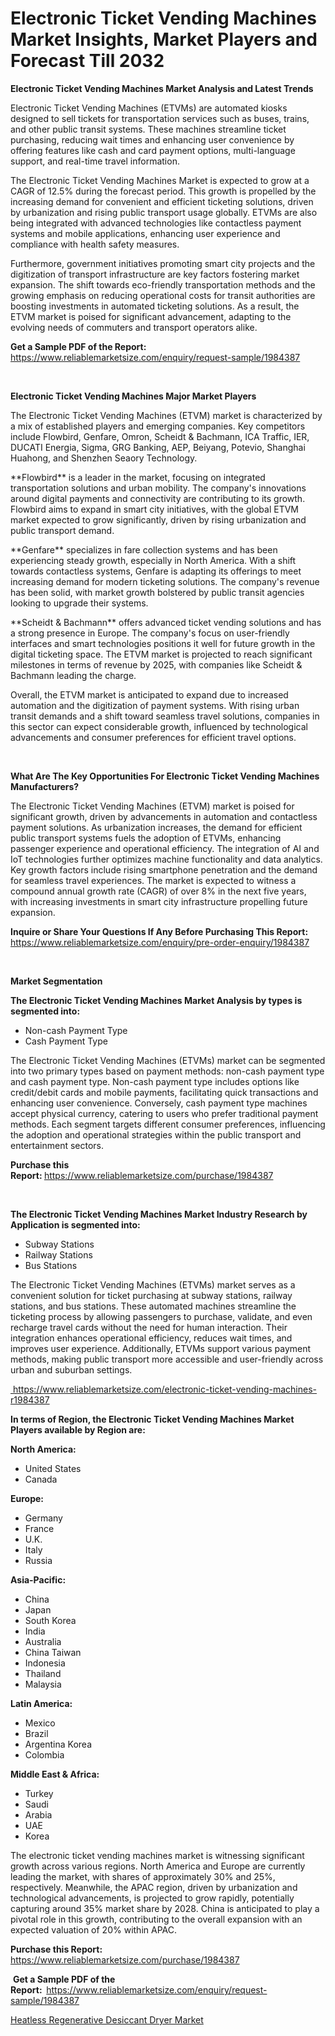 <p><h1>Electronic Ticket Vending Machines Market Insights, Market Players and Forecast Till 2032</h1></p><p><strong>Electronic Ticket Vending Machines Market Analysis and Latest Trends</strong></p>
<p><p>Electronic Ticket Vending Machines (ETVMs) are automated kiosks designed to sell tickets for transportation services such as buses, trains, and other public transit systems. These machines streamline ticket purchasing, reducing wait times and enhancing user convenience by offering features like cash and card payment options, multi-language support, and real-time travel information.</p><p>The Electronic Ticket Vending Machines Market is expected to grow at a CAGR of 12.5% during the forecast period. This growth is propelled by the increasing demand for convenient and efficient ticketing solutions, driven by urbanization and rising public transport usage globally. ETVMs are also being integrated with advanced technologies like contactless payment systems and mobile applications, enhancing user experience and compliance with health safety measures. </p><p>Furthermore, government initiatives promoting smart city projects and the digitization of transport infrastructure are key factors fostering market expansion. The shift towards eco-friendly transportation methods and the growing emphasis on reducing operational costs for transit authorities are boosting investments in automated ticketing solutions. As a result, the ETVM market is poised for significant advancement, adapting to the evolving needs of commuters and transport operators alike.</p></p>
<p><strong>Get a Sample PDF of the Report:&nbsp;</strong> <a href="https://www.reliablemarketsize.com/enquiry/request-sample/1984387?utm_campaign=2334&utm_medium=2&utm_source=Github&utm_content=ia&utm_term=02032025&utm_id=electronic-ticket-vending-machines">https://www.reliablemarketsize.com/enquiry/request-sample/1984387</a></p>
<p>&nbsp;</p>
<p><strong>Electronic Ticket Vending Machines Major Market Players</strong></p>
<p><p>The Electronic Ticket Vending Machines (ETVM) market is characterized by a mix of established players and emerging companies. Key competitors include Flowbird, Genfare, Omron, Scheidt & Bachmann, ICA Traffic, IER, DUCATI Energia, Sigma, GRG Banking, AEP, Beiyang, Potevio, Shanghai Huahong, and Shenzhen Seaory Technology.</p><p>**Flowbird** is a leader in the market, focusing on integrated transportation solutions and urban mobility. The company's innovations around digital payments and connectivity are contributing to its growth. Flowbird aims to expand in smart city initiatives, with the global ETVM market expected to grow significantly, driven by rising urbanization and public transport demand.</p><p>**Genfare** specializes in fare collection systems and has been experiencing steady growth, especially in North America. With a shift towards contactless systems, Genfare is adapting its offerings to meet increasing demand for modern ticketing solutions. The company's revenue has been solid, with market growth bolstered by public transit agencies looking to upgrade their systems.</p><p>**Scheidt & Bachmann** offers advanced ticket vending solutions and has a strong presence in Europe. The company's focus on user-friendly interfaces and smart technologies positions it well for future growth in the digital ticketing space. The ETVM market is projected to reach significant milestones in terms of revenue by 2025, with companies like Scheidt & Bachmann leading the charge.</p><p>Overall, the ETVM market is anticipated to expand due to increased automation and the digitization of payment systems. With rising urban transit demands and a shift toward seamless travel solutions, companies in this sector can expect considerable growth, influenced by technological advancements and consumer preferences for efficient travel options.</p></p>
<p>&nbsp;</p>
<p><strong>What Are The Key Opportunities For Electronic Ticket Vending Machines Manufacturers?</strong></p>
<p><p>The Electronic Ticket Vending Machines (ETVM) market is poised for significant growth, driven by advancements in automation and contactless payment solutions. As urbanization increases, the demand for efficient public transport systems fuels the adoption of ETVMs, enhancing passenger experience and operational efficiency. The integration of AI and IoT technologies further optimizes machine functionality and data analytics. Key growth factors include rising smartphone penetration and the demand for seamless travel experiences. The market is expected to witness a compound annual growth rate (CAGR) of over 8% in the next five years, with increasing investments in smart city infrastructure propelling future expansion.</p></p>
<p><strong>Inquire or Share Your Questions If Any Before Purchasing This Report:</strong> <a href="https://www.reliablemarketsize.com/enquiry/pre-order-enquiry/1984387?utm_campaign=2334&utm_medium=2&utm_source=Github&utm_content=ia&utm_term=02032025&utm_id=electronic-ticket-vending-machines">https://www.reliablemarketsize.com/enquiry/pre-order-enquiry/1984387</a></p>
<p>&nbsp;</p>
<p><strong>Market Segmentation</strong></p>
<p><strong>The Electronic Ticket Vending Machines Market Analysis by types is segmented into:</strong></p>
<p><ul><li>Non-cash Payment Type</li><li>Cash Payment Type</li></ul></p>
<p><p>The Electronic Ticket Vending Machines (ETVMs) market can be segmented into two primary types based on payment methods: non-cash payment type and cash payment type. Non-cash payment type includes options like credit/debit cards and mobile payments, facilitating quick transactions and enhancing user convenience. Conversely, cash payment type machines accept physical currency, catering to users who prefer traditional payment methods. Each segment targets different consumer preferences, influencing the adoption and operational strategies within the public transport and entertainment sectors.</p></p>
<p><strong>Purchase this Report:&nbsp;</strong><a href="https://www.reliablemarketsize.com/purchase/1984387?utm_campaign=2334&utm_medium=2&utm_source=Github&utm_content=ia&utm_term=02032025&utm_id=electronic-ticket-vending-machines">https://www.reliablemarketsize.com/purchase/1984387</a></p>
<p>&nbsp;</p>
<p><strong>The Electronic Ticket Vending Machines Market Industry Research by Application is segmented into:</strong></p>
<p><ul><li>Subway Stations</li><li>Railway Stations</li><li>Bus Stations</li></ul></p>
<p><p>The Electronic Ticket Vending Machines (ETVMs) market serves as a convenient solution for ticket purchasing at subway stations, railway stations, and bus stations. These automated machines streamline the ticketing process by allowing passengers to purchase, validate, and even recharge travel cards without the need for human interaction. Their integration enhances operational efficiency, reduces wait times, and improves user experience. Additionally, ETVMs support various payment methods, making public transport more accessible and user-friendly across urban and suburban settings.</p></p>
<p><a href="https://www.reliablemarketsize.com/electronic-ticket-vending-machines-r1984387?utm_campaign=2334&utm_medium=2&utm_source=Github&utm_content=ia&utm_term=02032025&utm_id=electronic-ticket-vending-machines">&nbsp;https://www.reliablemarketsize.com/electronic-ticket-vending-machines-r1984387</a></p>
<p><strong>In terms of Region, the Electronic Ticket Vending Machines Market Players available by Region are:</strong></p>
<p>
    <p> <strong> North America: </strong>
        <ul>
            <li>United States</li>
            <li>Canada</li>
        </ul>
        </p> 
    <p> <strong> Europe: </strong>
        <ul>
            <li>Germany</li>
            <li>France</li>
            <li>U.K.</li>
            <li>Italy</li>
            <li>Russia</li>
        </ul>
        </p> 
    <p> <strong> Asia-Pacific: </strong>
        <ul>
            <li>China</li>
            <li>Japan</li>
            <li>South Korea</li>
            <li>India</li>
            <li>Australia</li>
            <li>China Taiwan</li>
            <li>Indonesia</li>
            <li>Thailand</li>
            <li>Malaysia</li>
        </ul>
        </p> 
    <p> <strong> Latin America: </strong>
        <ul>
            <li>Mexico</li>
            <li>Brazil</li>
            <li>Argentina Korea</li>
            <li>Colombia</li>
        </ul>
        </p> 
    <p> <strong> Middle East & Africa: </strong>
        <ul>
            <li>Turkey</li>
            <li>Saudi</li>
            <li>Arabia</li>
            <li>UAE</li>
            <li>Korea</li>
        </ul>
    </p>
    </p>
<p><p>The electronic ticket vending machines market is witnessing significant growth across various regions. North America and Europe are currently leading the market, with shares of approximately 30% and 25%, respectively. Meanwhile, the APAC region, driven by urbanization and technological advancements, is projected to grow rapidly, potentially capturing around 35% market share by 2028. China is anticipated to play a pivotal role in this growth, contributing to the overall expansion with an expected valuation of 20% within APAC.</p></p>
<p><strong>Purchase this Report: </strong><a href="https://www.reliablemarketsize.com/purchase/1984387?utm_campaign=2334&utm_medium=2&utm_source=Github&utm_content=ia&utm_term=02032025&utm_id=electronic-ticket-vending-machines">https://www.reliablemarketsize.com/purchase/1984387</a></p>
<p>&nbsp;<strong>Get a Sample PDF of the Report:&nbsp;&nbsp;</strong><a href="https://www.reliablemarketsize.com/enquiry/request-sample/1984387?utm_campaign=2334&utm_medium=2&utm_source=Github&utm_content=ia&utm_term=02032025&utm_id=electronic-ticket-vending-machines">https://www.reliablemarketsize.com/enquiry/request-sample/1984387</a></p>
<p><strong></strong></p>
<p><p><a href="https://github.com/suleimannichelle7/Market-Research-Report-List-1/blob/main/heatless-regenerative-desiccant-dryer-market.md?utm_campaign=2334&utm_medium=2&utm_source=Github&utm_content=ia&utm_term=02032025&utm_id=electronic-ticket-vending-machines">Heatless Regenerative Desiccant Dryer Market</a></p></p>